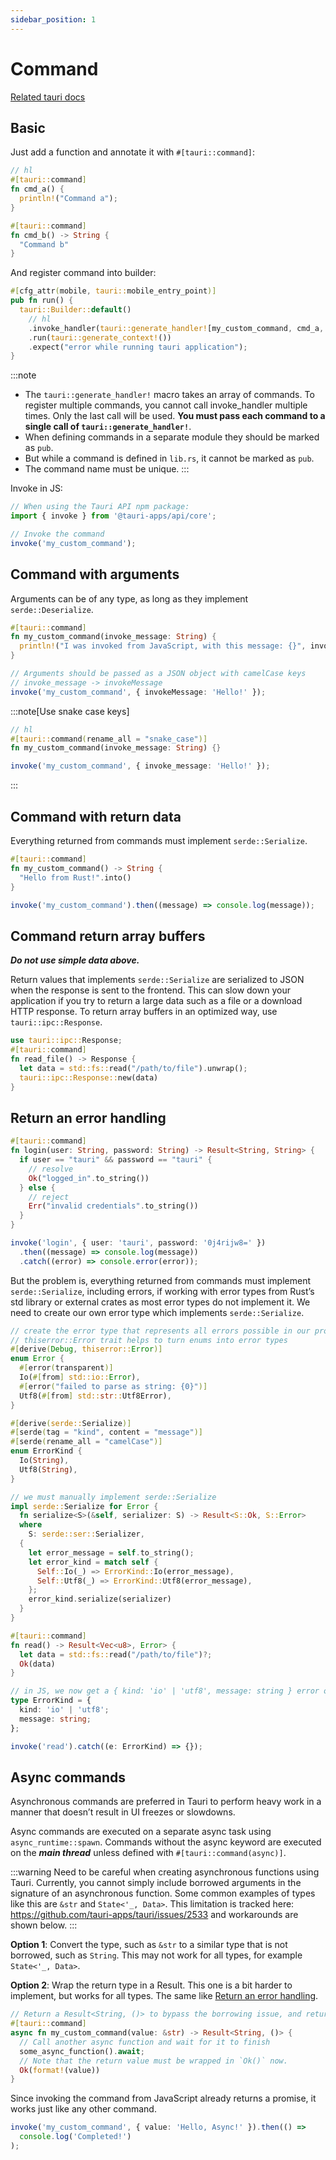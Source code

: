 ```yaml
---
sidebar_position: 1
---
```


# Command
[Related tauri docs](https://tauri.app/develop/calling-rust/)
## Basic
Just add a function and annotate it with `#[tauri::command]`:
```rust title="src-tauri/src/lib.rs"
// hl
#[tauri::command]
fn cmd_a() {
  println!("Command a");
}

#[tauri::command]
fn cmd_b() -> String {
  "Command b"
}
```

And register command into builder:
```rust
#[cfg_attr(mobile, tauri::mobile_entry_point)]
pub fn run() {
  tauri::Builder::default()
    // hl
    .invoke_handler(tauri::generate_handler![my_custom_command, cmd_a, cmd_b])
    .run(tauri::generate_context!())
    .expect("error while running tauri application");
}
```

:::note
- The `tauri::generate_handler!` macro takes an array of commands. To register multiple commands, you cannot call invoke_handler multiple times. Only the last call will be used. **You must pass each command to a single call of `tauri::generate_handler!`**.
- When defining commands in a separate module they should be marked as `pub`.
- But while a command is defined in `lib.rs`, it cannot be marked as `pub`.
- The command name must be unique.
:::

Invoke in JS:
```typescript
// When using the Tauri API npm package:
import { invoke } from '@tauri-apps/api/core';

// Invoke the command
invoke('my_custom_command');
```

## Command with arguments
Arguments can be of any type, as long as they implement `serde::Deserialize`.

```rust
#[tauri::command]
fn my_custom_command(invoke_message: String) {
  println!("I was invoked from JavaScript, with this message: {}", invoke_message);
}
```
```typescript
// Arguments should be passed as a JSON object with camelCase keys
// invoke_message -> invokeMessage
invoke('my_custom_command', { invokeMessage: 'Hello!' });
```
:::note[Use snake case keys]
```rust
// hl
#[tauri::command(rename_all = "snake_case")]
fn my_custom_command(invoke_message: String) {}
```
```typescript
invoke('my_custom_command', { invoke_message: 'Hello!' });
```
:::

## Command with return data
Everything returned from commands must implement `serde::Serialize`.
```rust
#[tauri::command]
fn my_custom_command() -> String {
  "Hello from Rust!".into()
}
```
```typescript
invoke('my_custom_command').then((message) => console.log(message));
```

## Command return array buffers
**_Do not use simple data above._**

Return values that implements `serde::Serialize` are serialized to JSON when the response is sent to the frontend. This can slow down your application if you try to return a large data such as a file or a download HTTP response. To return array buffers in an optimized way, use `tauri::ipc::Response`.
```rust
use tauri::ipc::Response;
#[tauri::command]
fn read_file() -> Response {
  let data = std::fs::read("/path/to/file").unwrap();
  tauri::ipc::Response::new(data)
}
```

## Return an error handling
```rust
#[tauri::command]
fn login(user: String, password: String) -> Result<String, String> {
  if user == "tauri" && password == "tauri" {
    // resolve
    Ok("logged_in".to_string())
  } else {
    // reject
    Err("invalid credentials".to_string())
  }
}
```
```typescript
invoke('login', { user: 'tauri', password: '0j4rijw8=' })
  .then((message) => console.log(message))
  .catch((error) => console.error(error));
```
But the problem is, everything returned from commands must implement `serde::Serialize`, including errors, if working with error types from Rust’s std library or external crates as most error types do not implement it. We need to create our own error type which implements `serde::Serialize`.
```rust
// create the error type that represents all errors possible in our program
// thiserror::Error trait helps to turn enums into error types
#[derive(Debug, thiserror::Error)]
enum Error {
  #[error(transparent)]
  Io(#[from] std::io::Error),
  #[error("failed to parse as string: {0}")]
  Utf8(#[from] std::str::Utf8Error),
}

#[derive(serde::Serialize)]
#[serde(tag = "kind", content = "message")]
#[serde(rename_all = "camelCase")]
enum ErrorKind {
  Io(String),
  Utf8(String),
}

// we must manually implement serde::Serialize
impl serde::Serialize for Error {
  fn serialize<S>(&self, serializer: S) -> Result<S::Ok, S::Error>
  where
    S: serde::ser::Serializer,
  {
    let error_message = self.to_string();
    let error_kind = match self {
      Self::Io(_) => ErrorKind::Io(error_message),
      Self::Utf8(_) => ErrorKind::Utf8(error_message),
    };
    error_kind.serialize(serializer)
  }
}

#[tauri::command]
fn read() -> Result<Vec<u8>, Error> {
  let data = std::fs::read("/path/to/file")?;
  Ok(data)
}
```
```typescript
// in JS, we now get a { kind: 'io' | 'utf8', message: string } error object
type ErrorKind = {
  kind: 'io' | 'utf8';
  message: string;
};

invoke('read').catch((e: ErrorKind) => {});
```

## Async commands
Asynchronous commands are preferred in Tauri to perform heavy work in a manner that doesn’t result in UI freezes or slowdowns.

Async commands are executed on a separate async task using `async_runtime::spawn`. Commands without the async keyword are executed on the _**main thread**_ unless defined with `#[tauri::command(async)]`.

:::warning
Need to be careful when creating asynchronous functions using Tauri. Currently, you cannot simply include borrowed arguments in the signature of an asynchronous function. Some common examples of types like this are `&str` and `State<'_, Data>`. This limitation is tracked here: https://github.com/tauri-apps/tauri/issues/2533 and workarounds are shown below.
:::

**Option 1**: Convert the type, such as `&str` to a similar type that is not borrowed, such as `String`. This may not work for all types, for example `State<'_, Data>`.

**Option 2**: Wrap the return type in a Result. This one is a bit harder to implement, but works for all types. The same like [Return an error handling](./command#return-an-error-handling).
```rust
// Return a Result<String, ()> to bypass the borrowing issue, and return no error
#[tauri::command]
async fn my_custom_command(value: &str) -> Result<String, ()> {
  // Call another async function and wait for it to finish
  some_async_function().await;
  // Note that the return value must be wrapped in `Ok()` now.
  Ok(format!(value))
}
```
Since invoking the command from JavaScript already returns a promise, it works just like any other command.
```typescript
invoke('my_custom_command', { value: 'Hello, Async!' }).then(() =>
  console.log('Completed!')
);
```